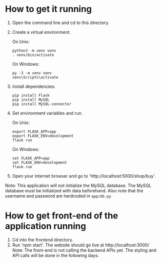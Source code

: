 # How to get it running

1. Open the command line and cd to this directory.

2. Create a virtual environment.
	
	On Unix:
	```
	python3 -m venv venv
	. venv/bin/activate
	```
	On Windows:
	```
	py -3 -m venv venv
	venv\Scripts\activate
	```

3. Install dependencies:
	```
	pip install Flask
	pip install MySQL
	pip install MySQL-connector
	```

4. Set environment variables and run. 
	
	On Unix:
	```
	export FLASK_APP=app
	export FLASK_ENV=development
	flask run
	```
  	On Windows:
	```
	set FLASK_APP=app
	set FLASK_ENV=development
	flask run
	```
	    
5. Open your internet browser and go to 'http://localhost:5000/shop/buy'.

Note: 
This application will not initialize the MySQL database. 
The MySQL database must be initialized with data beforehand.
Also note that the username and password are hardcoded in `app/db.py`

# How to get front-end of the application running
1. Cd into the frontend directory.
2. Run 'npm start'. The website should go live at http://localhost:3000/
Note: The front-end is not calling the backend APIs yet. The styling and API calls will be done in the following days.
